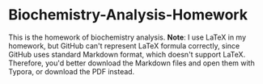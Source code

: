 # Biochemistry-Analysis-Homework
This is the homework of biochemistry analysis.
**Note**: I use LaTeX in my homework, but GitHub can't represent LaTeX formula correctly, since GitHub uses standard Markdown format, which doesn't support LaTeX. Therefore, you'd better download the Markdown files and open them with Typora, or download the PDF instead.
